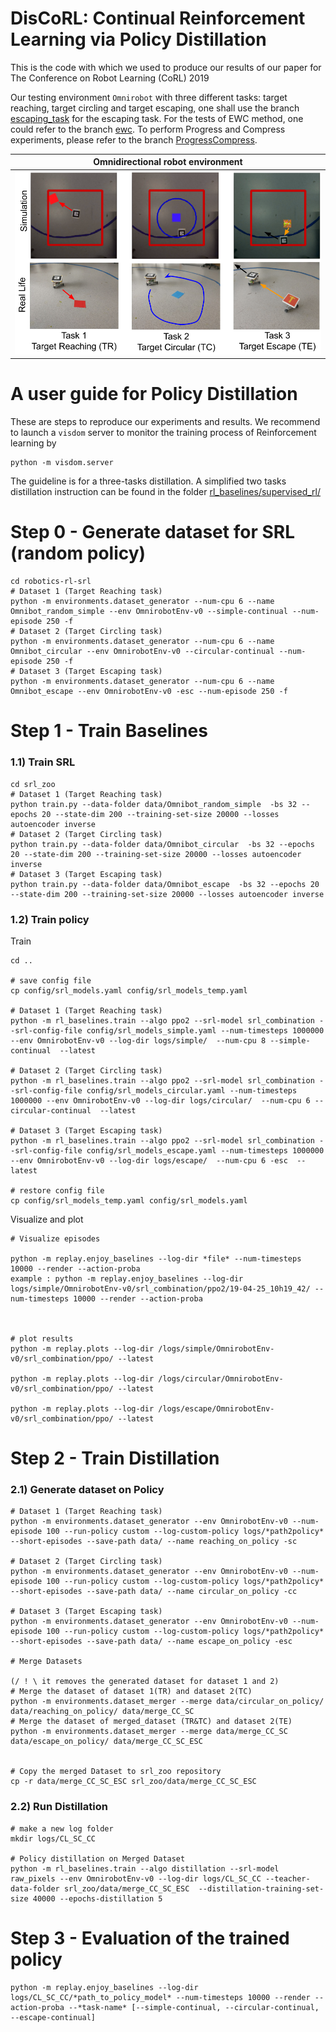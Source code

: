 # DisCoRL: Continual Reinforcement Learning via Policy Distillation

This is the code with which we used to produce our results of our paper for The Conference on Robot Learning (CoRL) 2019

Our testing environment `Omnirobot` with three different tasks: target reaching, target circling and target escaping, one shall use the branch [escaping_task](https://github.com/anonymous-authors-2018/CoRL/tree/escaping_task) for the escaping task.
For the tests of EWC method, one could refer to the branch [ewc](https://github.com/anonymous-authors-2018/CoRL/tree/ewc).
To perform Progress and Compress experiments, please refer to the branch [ProgressCompress](https://github.com/anonymous-authors-2018/CoRL/tree/ProgressCompress/environments/omnirobot_gym).


| **Omnidirectional robot environment**       |
| ------------------------------------------- |
| <img src="imgs/three_tasks_reallife_sim_update.png " width="600">  |

#  A user guide for Policy Distillation

These are steps to reproduce our experiments and results. We recommend to launch a `visdom` server to monitor the training process of Reinforcement learning by 
```
python -m visdom.server
```
The guideline is for a three-tasks distillation. A simplified two tasks distillation instruction can be found  in the folder [rl_baselines/supervised_rl/](https://github.com/anonymous-authors-2018/CoRL/tree/escaping_task/rl_baselines/supervised_rl)



# Step 0 - Generate dataset for SRL (random policy)

```
cd robotics-rl-srl
# Dataset 1 (Target Reaching task)
python -m environments.dataset_generator --num-cpu 6 --name Omnibot_random_simple --env OmnirobotEnv-v0 --simple-continual --num-episode 250 -f
# Dataset 2 (Target Circling task)
python -m environments.dataset_generator --num-cpu 6 --name Omnibot_circular --env OmnirobotEnv-v0 --circular-continual --num-episode 250 -f
# Dataset 3 (Target Escaping task)
python -m environments.dataset_generator --num-cpu 6 --name Omnibot_escape --env OmnirobotEnv-v0 -esc --num-episode 250 -f
```

# Step 1 - Train Baselines


### 1.1) Train SRL

```
cd srl_zoo
# Dataset 1 (Target Reaching task)
python train.py --data-folder data/Omnibot_random_simple  -bs 32 --epochs 20 --state-dim 200 --training-set-size 20000 --losses autoencoder inverse
# Dataset 2 (Target Circling task)
python train.py --data-folder data/Omnibot_circular  -bs 32 --epochs 20 --state-dim 200 --training-set-size 20000 --losses autoencoder inverse
# Dataset 3 (Target Escaping task)
python train.py --data-folder data/Omnibot_escape  -bs 32 --epochs 20 --state-dim 200 --training-set-size 20000 --losses autoencoder inverse
```


### 1.2) Train policy

Train

```
cd ..

# save config file
cp config/srl_models.yaml config/srl_models_temp.yaml

# Dataset 1 (Target Reaching task)
python -m rl_baselines.train --algo ppo2 --srl-model srl_combination --srl-config-file config/srl_models_simple.yaml --num-timesteps 1000000 --env OmnirobotEnv-v0 --log-dir logs/simple/  --num-cpu 8 --simple-continual  --latest

# Dataset 2 (Target Circling task)
python -m rl_baselines.train --algo ppo2 --srl-model srl_combination --srl-config-file config/srl_models_circular.yaml --num-timesteps 1000000 --env OmnirobotEnv-v0 --log-dir logs/circular/  --num-cpu 6 --circular-continual  --latest

# Dataset 3 (Target Escaping task)
python -m rl_baselines.train --algo ppo2 --srl-model srl_combination --srl-config-file config/srl_models_escape.yaml --num-timesteps 1000000 --env OmnirobotEnv-v0 --log-dir logs/escape/  --num-cpu 6 -esc  --latest

# restore config file
cp config/srl_models_temp.yaml config/srl_models.yaml
```

Visualize and plot

```
# Visualize episodes

python -m replay.enjoy_baselines --log-dir *file* --num-timesteps 10000 --render --action-proba
example : python -m replay.enjoy_baselines --log-dir logs/simple/OmnirobotEnv-v0/srl_combination/ppo2/19-04-25_10h19_42/ --num-timesteps 10000 --render --action-proba



# plot results
python -m replay.plots --log-dir /logs/simple/OmnirobotEnv-v0/srl_combination/ppo/ --latest

python -m replay.plots --log-dir /logs/circular/OmnirobotEnv-v0/srl_combination/ppo/ --latest

python -m replay.plots --log-dir /logs/escape/OmnirobotEnv-v0/srl_combination/ppo/ --latest
```

# Step 2 - Train Distillation


### 2.1) Generate dataset on Policy

```
# Dataset 1 (Target Reaching task)
python -m environments.dataset_generator --env OmnirobotEnv-v0 --num-episode 100 --run-policy custom --log-custom-policy logs/*path2policy* --short-episodes --save-path data/ --name reaching_on_policy -sc

# Dataset 2 (Target Circling task)
python -m environments.dataset_generator --env OmnirobotEnv-v0 --num-episode 100 --run-policy custom --log-custom-policy logs/*path2policy* --short-episodes --save-path data/ --name circular_on_policy -cc

# Dataset 3 (Target Escaping task)
python -m environments.dataset_generator --env OmnirobotEnv-v0 --num-episode 100 --run-policy custom --log-custom-policy logs/*path2policy* --short-episodes --save-path data/ --name escape_on_policy -esc

# Merge Datasets

(/ ! \ it removes the generated dataset for dataset 1 and 2)
# Merge the dataset of dataset 1(TR) and dataset 2(TC)
python -m environments.dataset_merger --merge data/circular_on_policy/ data/reaching_on_policy/ data/merge_CC_SC
# Merge the dataset of merged_dataset (TR&TC) and dataset 2(TE)
python -m environments.dataset_merger --merge data/merge_CC_SC data/escape_on_policy/ data/merge_CC_SC_ESC


# Copy the merged Dataset to srl_zoo repository
cp -r data/merge_CC_SC_ESC srl_zoo/data/merge_CC_SC_ESC

```


### 2.2) Run Distillation

```
# make a new log folder
mkdir logs/CL_SC_CC

# Policy distillation on Merged Dataset
python -m rl_baselines.train --algo distillation --srl-model raw_pixels --env OmnirobotEnv-v0 --log-dir logs/CL_SC_CC --teacher-data-folder srl_zoo/data/merge_CC_SC_ESC  --distillation-training-set-size 40000 --epochs-distillation 5
```

# Step 3 -  Evaluation of the trained policy

```
python -m replay.enjoy_baselines --log-dir logs/CL_SC_CC/*path_to_policy_model* --num-timesteps 10000 --render --action-proba --*task-name* [--simple-continual, --circular-continual, --escape-continual]
```
